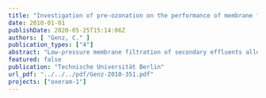 ```yaml
---
title: "Investigation of pre-ozonation on the performance of membrane filtration (Oxeram 1 - D 4.2)"
date: 2010-01-01
publishDate: 2020-05-25T15:14:06Z
authors: [ "Genz, C." ]
publication_types: ["4"]
abstract: "Low-pressure membrane filtration of secondary effluents allows disinfection and, combined with chemical coagulation, advanced phosphorus removal. However, the loss of filtration performance due to membrane fouling is still a fundamental problem and has a strong impact on the costs of the process. Biopolymers as well as colloids in the range of 50 to 350 nm were identified as main foulants during ultrafiltration (UF). In this project the impact of a pre-treatment by ozonation (2-10 mg O3/L) and subsequent coagulation (FeCl3: 2-6 mg Fe3+/L) on the performance of a polymer UF membrane was studied. No free dissolved ozone was in contact with the membrane. Lab tests were performed using Amicon test cells in dead-end mode fed with 500 mL secondary effluent of the WWTP Ruhleben (Berlin) and the flux decline during filtration was measured. The effect of the two pre-treatment steps on the character of DOC, especially the biopolymer fraction, was investigated using size exclusion chromatography. The pre-treatment enables phosphorus removal of 75 up to 95 % with permeate concentrations of 30 to 50 µg P/L. In filtration tests pre-ozonation without flocculation leads to a less distinct flux decline (1-7 %). Coagulation without pre-ozonation increases the flux by 5 to 14 % compared to filtration of effluent without pre-tretament. The combination of both pretreatment steps improves the filtration performance up to 30 % and reduces the filtration time for 500 mL by 50 %. Different mechanisms are considered as reasons for the improved performance. It is known that coagulation partially removes the fouling-active biopolymers and humic substances. The pre-treatment with ozone, even at low dosages (2 mg/L), leads to a significant decrease of UV254 absorbance, pointing on a shift to more polar molecules. Higher ozone dosages (> 6 mg/L) additionally induce disintegration of biopolymers and a shift to smaller organic compounds. The interaction between ozonation and coagulation leads to a partial complexation of iron in solution. As a consequence, less iron is provided for the coagulation process. As the percentage of complexation of iron decreases with increasing coagulant dosage, the synergetic effect of pre-ozonation and coagulation on the filtration performance increases with increasing iron dosage. These results suggest that combining pre-ozonation and coagulation can be a promising pretreatment process to reduce the fouling of organic membranes, without the necessity of applying free dissolved ozone on the membrane surface."
featured: false
publication: "Technische Universität Berlin"
url_pdf: "../../../pdf/Genz-2010-351.pdf"
projects: ["oxeram-1"]
---
```


